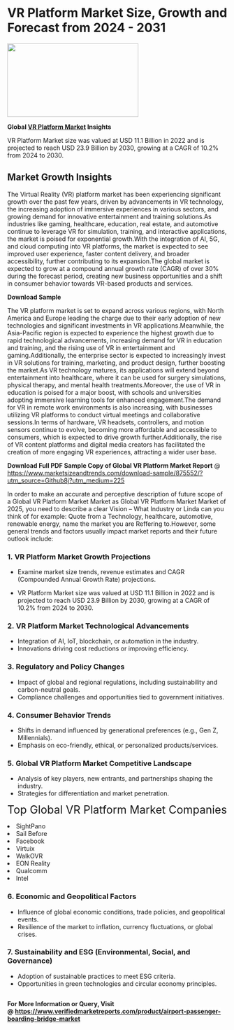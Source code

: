<H1>VR Platform Market Size, Growth and Forecast from 2024 - 2031</H1><img class="aligncenter size-medium wp-image-584254" src="https://thirdeyenews.in/wp-content/uploads/2024/09/Global-Market-Research-300x168.jpeg" alt="" width="300" height="168" /><p><strong>Global&nbsp;<a href="https://www.marketsizeandtrends.com/download-sample/875552/?utm_source=Github8j?utm_medium=225">VR Platform Market</a> Insights</strong></p><p>VR Platform Market size was valued at USD 11.1 Billion in 2022 and is projected to reach USD 23.9 Billion by 2030, growing at a CAGR of 10.2% from 2024 to 2030.</p><p><h2>Market Growth Insights</h2> <p>The Virtual Reality (VR) platform market has been experiencing significant growth over the past few years, driven by advancements in VR technology, the increasing adoption of immersive experiences in various sectors, and growing demand for innovative entertainment and training solutions.As industries like gaming, healthcare, education, real estate, and automotive continue to leverage VR for simulation, training, and interactive applications, the market is poised for exponential growth.With the integration of AI, 5G, and cloud computing into VR platforms, the market is expected to see improved user experience, faster content delivery, and broader accessibility, further contributing to its expansion.The global market is expected to grow at a compound annual growth rate (CAGR) of over 30% during the forecast period, creating new business opportunities and a shift in consumer behavior towards VR-based products and services.</p> <p><strong>Download Sample</strong></p> <p>The VR platform market is set to expand across various regions, with North America and Europe leading the charge due to their early adoption of new technologies and significant investments in VR applications.Meanwhile, the Asia-Pacific region is expected to experience the highest growth due to rapid technological advancements, increasing demand for VR in education and training, and the rising use of VR in entertainment and gaming.Additionally, the enterprise sector is expected to increasingly invest in VR solutions for training, marketing, and product design, further boosting the market.As VR technology matures, its applications will extend beyond entertainment into healthcare, where it can be used for surgery simulations, physical therapy, and mental health treatments.Moreover, the use of VR in education is poised for a major boost, with schools and universities adopting immersive learning tools for enhanced engagement.The demand for VR in remote work environments is also increasing, with businesses utilizing VR platforms to conduct virtual meetings and collaborative sessions.In terms of hardware, VR headsets, controllers, and motion sensors continue to evolve, becoming more affordable and accessible to consumers, which is expected to drive growth further.Additionally, the rise of VR content platforms and digital media creators has facilitated the creation of more engaging VR experiences, attracting a wider user base.</p> <p><span class=""><strong>Download Full PDF Sample Copy of Global VR Platform Market Report</strong> @ <a href="https://www.marketsizeandtrends.com/download-sample/875552/?utm_source=Github8j?utm_medium=225" target="_blank">https://www.marketsizeandtrends.com/download-sample/875552/?utm_source=Github8j?utm_medium=225</a></span></p><p>In order to make an accurate and perceptive description of future scope of a Global&nbsp;VR Platform Market Market as Global&nbsp;VR Platform Market Market of 2025, you need to describe a clear Vision &ndash; What Industry or Linda can you think of for example: Quote from a Technology, healthcare, automotive, renewable energy, name the market you are Reffering to.However, some general trends and factors usually impact market reports and their future outlook include:</p><h3>1.&nbsp;<strong>VR Platform Market Growth Projections</strong></h3><ul><li>Examine market size trends, revenue estimates and CAGR (Compounded Annual Growth Rate) projections.</li><li><p>VR Platform Market size was valued at USD 11.1 Billion in 2022 and is projected to reach USD 23.9 Billion by 2030, growing at a CAGR of 10.2% from 2024 to 2030.</p></li></ul><h3>2.&nbsp;<strong>VR Platform Market Technological Advancements</strong></h3><ul><li>Integration of AI, IoT, blockchain, or automation in the industry.</li><li>Innovations driving cost reductions or improving efficiency.</li></ul><h3>3.&nbsp;<strong>Regulatory and Policy Changes</strong></h3><ul><li>Impact of global and regional regulations, including sustainability and carbon-neutral goals.</li><li>Compliance challenges and opportunities tied to government initiatives.</li></ul><h3>4.&nbsp;<strong>Consumer Behavior Trends</strong></h3><ul><li>Shifts in demand influenced by generational preferences (e.g., Gen Z, Millennials).</li><li>Emphasis on eco-friendly, ethical, or personalized products/services.</li></ul><h3>5.&nbsp;<strong>Global VR Platform Market Competitive Landscape</strong></h3><ul><li>Analysis of key players, new entrants, and partnerships shaping the industry.</li><li>Strategies for differentiation and market penetration.</li></ul><p data-pm-slice="1 1 []"><span style="color: inherit; font-family: inherit; font-size: 25px;">Top Global VR Platform Market Companies</span></p><div class="" data-test-id=""><p><li>SightPano</li><li> Sail Before</li><li> Facebook</li><li> Virtuix</li><li> WalkOVR</li><li> EON Reality</li><li> Qualcomm</li><li> Intel</li></p></div><h3>6.&nbsp;<strong>Economic and Geopolitical Factors</strong></h3><ul><li>Influence of global economic conditions, trade policies, and geopolitical events.</li><li>Resilience of the market to inflation, currency fluctuations, or global crises.</li></ul><h3>7.&nbsp;<strong>Sustainability and ESG (Environmental, Social, and Governance)</strong></h3><ul><li>Adoption of sustainable practices to meet ESG criteria.</li><li>Opportunities in green technologies and circular economy principles.</li></ul><h2><strong style="font-size: 14px;">For More Information or Query, Visit @&nbsp;</strong><a style="background-color: #ffffff; font-size: 14px;" href="https://www.marketsizeandtrends.com/report/vr-platform-market/" target="_blank">https://www.verifiedmarketreports.com/product/airport-passenger-boarding-bridge-market</a></h2>